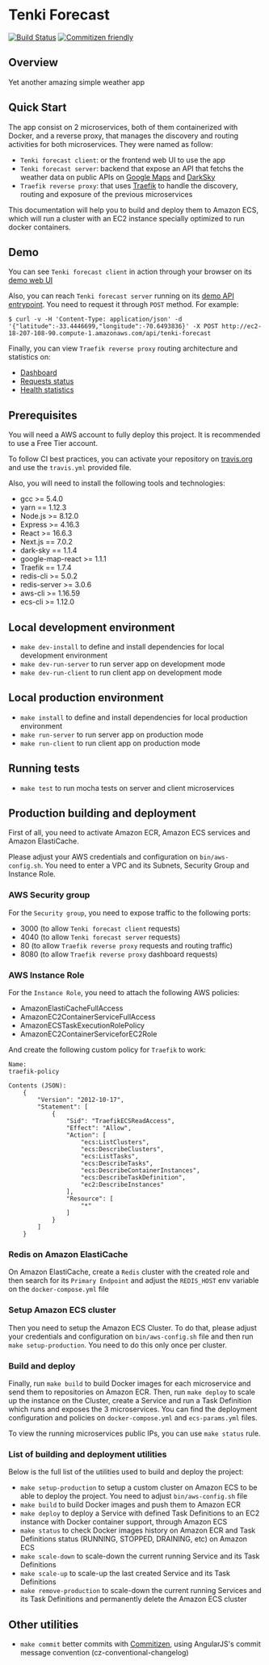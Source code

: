 # Tenki Forecast

[![Build Status](https://travis-ci.org/dvdantunes/tenki-forecast.svg?branch=master)](https://travis-ci.org/dvdantunes/tenki-forecast)
[![Commitizen friendly](https://img.shields.io/badge/commitizen-friendly-brightgreen.svg)](http://commitizen.github.io/cz-cli/)


## Overview

Yet another amazing simple weather app




## Quick Start

The app consist on 2 microservices, both of them containerized with Docker, and a reverse proxy, that manages the discovery and routing activities for both microservices. They were named as follow:

- `Tenki forecast client`: or the frontend web UI to use the app
- `Tenki forecast server`: backend that expose an API that fetchs the weather data on public APIs on [Google Maps](https://cloud.google.com/maps-platform/) and [DarkSky](https://darksky.net/dev)
- `Traefik reverse proxy`: that uses [Traefik](https://traefik.io/) to handle the discovery, routing and exposure of the previous microservices


This documentation will help you to build and deploy them to Amazon ECS, which will run a cluster with an EC2 instance specially optimized to run docker containers.



## Demo

You can see `Tenki forecast client` in action through your browser on its [demo web UI](http://ec2-18-207-108-90.compute-1.amazonaws.com/)


Also, you can reach `Tenki forecast server` running on its [demo API entrypoint](http://ec2-18-207-108-90.compute-1.amazonaws.com/api/tenki-forecast). You need to request it through `POST` method. For example:

    $ curl -v -H 'Content-Type: application/json' -d '{"latitude":-33.4446699,"longitude":-70.6493836}' -X POST http://ec2-18-207-108-90.compute-1.amazonaws.com/api/tenki-forecast


Finally, you can view `Traefik reverse proxy` routing architecture and statistics on:

- [Dashboard](http://ec2-18-207-108-90.compute-1.amazonaws.com:8080/dashboard/)
- [Requests status](http://ec2-18-207-108-90.compute-1.amazonaws.com:8080/dashboard/status/)
- [Health statistics](http://ec2-18-207-108-90.compute-1.amazonaws.com:8080/health/)



## Prerequisites

You will need a AWS account to fully deploy this project. It is recommended to use a Free Tier account.

To follow CI best practices, you can activate your repository on [travis.org](https://travis.org) and use the `travis.yml` provided file.

Also, you will need to install the following tools and technologies:

- gcc >= 5.4.0
- yarn == 1.12.3
- Node.js >= 8.12.0
- Express >= 4.16.3
- React >= 16.6.3
- Next.js == 7.0.2
- dark-sky == 1.1.4
- google-map-react >= 1.1.1
- Traefik == 1.7.4
- redis-cli >= 5.0.2
- redis-server >= 3.0.6
- aws-cli >= 1.16.59
- ecs-cli >= 1.12.0



## Local development environment

- `make dev-install` to define and install dependencies for local development environment
- `make dev-run-server` to run server app on development mode
- `make dev-run-client` to run client app on development mode



## Local production environment

- `make install` to define and install dependencies for local production environment
- `make run-server` to run server app on production mode
- `make run-client` to run client app on production mode



## Running tests

- `make test` to run mocha tests on server and client microservices



## Production building and deployment

First of all, you need to activate Amazon ECR, Amazon ECS services and Amazon ElastiCache.

Please adjust your AWS credentials and configuration on `bin/aws-config.sh`. You need to enter a VPC and its Subnets, Security Group and Instance Role.


### AWS Security group

For the `Security group`, you need to expose traffic to the following ports:

- 3000 (to allow `Tenki forecast client` requests)
- 4040 (to allow `Tenki forecast server` requests)
- 80 (to allow `Traefik reverse proxy` requests and routing traffic)
- 8080 (to allow `Traefik reverse proxy` dashboard requests)


### AWS Instance Role

For the `Instance Role`, you need to attach the following AWS policies:

- AmazonElastiCacheFullAccess
- AmazonEC2ContainerServiceFullAccess
- AmazonECSTaskExecutionRolePolicy
- AmazonEC2ContainerServiceforEC2Role

And create the following custom policy for `Traefik` to work:

    Name:
    traefik-policy

    Contents (JSON):
        {
            "Version": "2012-10-17",
            "Statement": [
                {
                    "Sid": "TraefikECSReadAccess",
                    "Effect": "Allow",
                    "Action": [
                        "ecs:ListClusters",
                        "ecs:DescribeClusters",
                        "ecs:ListTasks",
                        "ecs:DescribeTasks",
                        "ecs:DescribeContainerInstances",
                        "ecs:DescribeTaskDefinition",
                        "ec2:DescribeInstances"
                    ],
                    "Resource": [
                        "*"
                    ]
                }
            ]
        }


### Redis on Amazon ElastiCache

On Amazon ElastiCache, create a `Redis` cluster with the created role and then search for its `Primary Endpoint` and adjust the `REDIS_HOST` env variable on the `docker-compose.yml` file


### Setup Amazon ECS cluster

Then you need to setup the Amazon ECS Cluster. To do that, please adjust your credentials and configuration on `bin/aws-config.sh` file and then run `make setup-production`. You need to do this only once per cluster.


### Build and deploy

Finally, run `make build` to build Docker images for each microservice and send them to repositories on Amazon ECR. Then, run `make deploy` to scale up the instance on the Cluster, create a Service and run a Task Definition which runs and exposes the 3 microservices. You can find the deployment configuration and policies on `docker-compose.yml` and `ecs-params.yml` files.

To view the running microservices public IPs, you can use `make status` rule.


### List of building and deployment utilities

Below is the full list of the utilities used to build and deploy the project:

- `make setup-production` to setup a custom cluster on Amazon ECS to be able to deploy the project. You need to adjust `bin/aws-config.sh` file
- `make build` to build Docker images and push them to Amazon ECR
- `make deploy` to deploy a Service with defined Task Definitions to an EC2 instance with Docker container support, through Amazon ECS
- `make status` to check Docker images history on Amazon ECR and Task Definitions status (RUNNING, STOPPED, DRAINING, etc) on Amazon ECS
- `make scale-down` to scale-down the current running Service and its Task Definitions
- `make scale-up` to scale-up the last created Service and its Task Definitions
- `make remove-production` to scale-down the current running Services and its Task Definitions and permanently delete the Amazon ECS cluster



## Other utilities

- `make commit` better commits with [Commitizen](http://commitizen.github.io/cz-cli/), using AngularJS's commit message convention (cz-conventional-changelog)
